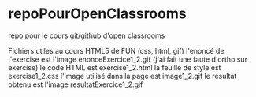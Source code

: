 # repoPourOpenClassrooms
repo pour le cours git/github d'open classrooms

Fichiers utiles au cours HTML5 de FUN (css, html, gif)
l'enoncé de l'exercise est l'image enonceExercice1_2.gif (j'ai fait une faute d'ortho sur exercise)
le code HTML est exercise1_2.html 
la feuille de style est exercise1_2.css
l'image utilisé dans la page est image1_2.gif
le résultat obtenu est l'image resultatExercice1_2.gif